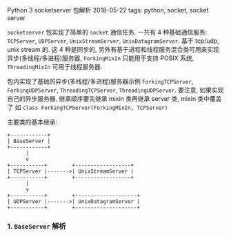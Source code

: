  Python 3 socketserver 包解析
 2018-05-22
tags: python, socket, socket server



`socketserver` 包实现了简单的 `socket` 通信任务. 一共有 4 种基础通信服务: `TCPServer`, `UDPServer`, `UnixStreamServer`, `UnixDatagramServer`. 基于 tcp/udp, unix stream 的. 这 4 种是同步的, 另外有基于进程和线程服务混合类可用来实现异步(多线程/多进程)服务器, `ForkingMixIn` 只能用于支持 POSIX 系统, `ThreadingMixIn` 可用于线程服务器. 

包内实现了基础的异步(多线程/多进程)服务器示例 `ForkingTCPServer`, `ForkingUDPServer`, `ThreadingTCPServer`, `ThreadingUDPServer`. 要注意, 如果实现自己的异步服务器, 继承顺序要先继承 mixin 类再继承 server 类, mixin 类中覆盖了 如 `class ForkingTCPServer(ForkingMixIn, TCPServer)`

主要类的基本继承:

```
+------------+
| BaseServer |
+------------+
      |
      v
+-----------+        +------------------+
| TCPServer |------->| UnixStreamServer |
+-----------+        +------------------+
      |
      v
+-----------+        +--------------------+
| UDPServer |------->| UnixDatagramServer |
+-----------+        +--------------------+
```

### 1. `BaseServer` 解析



































